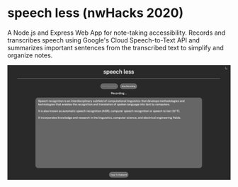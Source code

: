 # speech less (nwHacks 2020)

A Node.js and Express Web App for note-taking accessibility. Records and transcribes speech using Google's Cloud Speech-to-Text API and summarizes important sentences from the transcribed text to simplify and organize notes.

![Sample](./src/views/images/readmeImage.png?raw=true)
